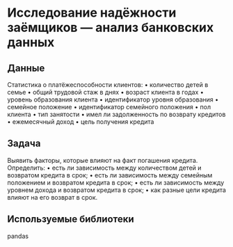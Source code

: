 # Исследование надёжности заёмщиков — анализ банковских данных
## Данные
Cтатистика о платёжеспособности клиентов:
•	количество детей в семье
•	общий трудовой стаж в днях
•	возраст клиента в годах
•	уровень образования клиента
•	идентификатор уровня образования
•	семейное положение
•	идентификатор семейного положения
•	пол клиента
•	тип занятости
•	имел ли задолженность по возврату кредитов
•	ежемесячный доход
•	цель получения кредита
## Задача
Выявить факторы, которые влияют на факт погашения кредита. Определить:
•	есть ли зависимость между количеством детей и возвратом кредита в срок;
•	есть ли зависимость между семейным положением и возвратом кредита в срок;
•	есть ли зависимость между уровнем дохода и возвратом кредита в срок;
•	как разные цели кредита влияют на его возврат в срок.
## Используемые библиотеки
pandas

